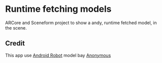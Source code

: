 # Runtime fetching models

ARCore and Sceneform project to show a andy, runtime fetched model, in the scene.

## Credit

This app use [Android Robot][andy] model bay [Anonymous][anonymus]

[andy]: https://poly.google.com/view/9-bJ2cXrk8S
[anonymus]: https://poly.google.com/user/f8cGQY15_-g
